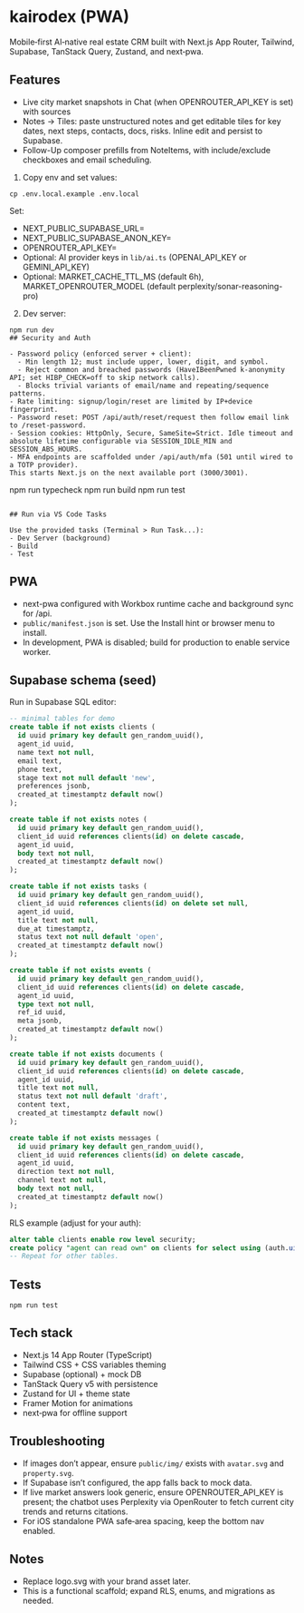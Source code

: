 # kairodex (PWA)

Mobile‑first AI‑native real estate CRM built with Next.js App Router, Tailwind, Supabase, TanStack Query, Zustand, and next‑pwa.

## Features
 - Live city market snapshots in Chat (when OPENROUTER_API_KEY is set) with sources
- Notes → Tiles: paste unstructured notes and get editable tiles for key dates, next steps, contacts, docs, risks. Inline edit and persist to Supabase.
- Follow-Up composer prefills from NoteItems, with include/exclude checkboxes and email scheduling.
1. Copy env and set values:

```
cp .env.local.example .env.local
```

Set:
- NEXT_PUBLIC_SUPABASE_URL=
- NEXT_PUBLIC_SUPABASE_ANON_KEY=
- OPENROUTER_API_KEY=
 - Optional: AI provider keys in `lib/ai.ts` (OPENAI_API_KEY or GEMINI_API_KEY)
 - Optional: MARKET_CACHE_TTL_MS (default 6h), MARKET_OPENROUTER_MODEL (default perplexity/sonar-reasoning-pro)

2. Dev server:

```
npm run dev
## Security and Auth

- Password policy (enforced server + client):
  - Min length 12; must include upper, lower, digit, and symbol.
  - Reject common and breached passwords (HaveIBeenPwned k-anonymity API; set HIBP_CHECK=off to skip network calls).
  - Blocks trivial variants of email/name and repeating/sequence patterns.
- Rate limiting: signup/login/reset are limited by IP+device fingerprint.
- Password reset: POST /api/auth/reset/request then follow email link to /reset-password.
- Session cookies: HttpOnly, Secure, SameSite=Strict. Idle timeout and absolute lifetime configurable via SESSION_IDLE_MIN and SESSION_ABS_HOURS.
- MFA endpoints are scaffolded under /api/auth/mfa (501 until wired to a TOTP provider).
This starts Next.js on the next available port (3000/3001).

```
npm run typecheck
npm run build
npm run test
```

## Run via VS Code Tasks

Use the provided tasks (Terminal > Run Task...):
- Dev Server (background)
- Build
- Test
```

## PWA
- next-pwa configured with Workbox runtime cache and background sync for /api.
- `public/manifest.json` is set. Use the Install hint or browser menu to install.
 - In development, PWA is disabled; build for production to enable service worker.

## Supabase schema (seed)

Run in Supabase SQL editor:

```sql
-- minimal tables for demo
create table if not exists clients (
  id uuid primary key default gen_random_uuid(),
  agent_id uuid,
  name text not null,
  email text,
  phone text,
  stage text not null default 'new',
  preferences jsonb,
  created_at timestamptz default now()
);

create table if not exists notes (
  id uuid primary key default gen_random_uuid(),
  client_id uuid references clients(id) on delete cascade,
  agent_id uuid,
  body text not null,
  created_at timestamptz default now()
);

create table if not exists tasks (
  id uuid primary key default gen_random_uuid(),
  client_id uuid references clients(id) on delete set null,
  agent_id uuid,
  title text not null,
  due_at timestamptz,
  status text not null default 'open',
  created_at timestamptz default now()
);

create table if not exists events (
  id uuid primary key default gen_random_uuid(),
  client_id uuid references clients(id) on delete cascade,
  agent_id uuid,
  type text not null,
  ref_id uuid,
  meta jsonb,
  created_at timestamptz default now()
);

create table if not exists documents (
  id uuid primary key default gen_random_uuid(),
  client_id uuid references clients(id) on delete cascade,
  agent_id uuid,
  title text not null,
  status text not null default 'draft',
  content text,
  created_at timestamptz default now()
);

create table if not exists messages (
  id uuid primary key default gen_random_uuid(),
  client_id uuid references clients(id) on delete cascade,
  agent_id uuid,
  direction text not null,
  channel text not null,
  body text not null,
  created_at timestamptz default now()
);
```

RLS example (adjust for your auth):

```sql
alter table clients enable row level security;
create policy "agent can read own" on clients for select using (auth.uid() = agent_id);
-- Repeat for other tables.
```

## Tests

```
npm run test
```

## Tech stack
- Next.js 14 App Router (TypeScript)
- Tailwind CSS + CSS variables theming
- Supabase (optional) + mock DB
- TanStack Query v5 with persistence
- Zustand for UI + theme state
- Framer Motion for animations
- next‑pwa for offline support

## Troubleshooting
- If images don’t appear, ensure `public/img/` exists with `avatar.svg` and `property.svg`.
- If Supabase isn’t configured, the app falls back to mock data.
 - If live market answers look generic, ensure OPENROUTER_API_KEY is present; the chatbot uses Perplexity via OpenRouter to fetch current city trends and returns citations.
- For iOS standalone PWA safe‑area spacing, keep the bottom nav enabled.

## Notes
- Replace logo.svg with your brand asset later.
- This is a functional scaffold; expand RLS, enums, and migrations as needed.
